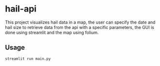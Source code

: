 # hail-api

This project visualizes hail data in a map, the user can specify the date and hail size to retrieve data from the api with a specific parameters, the GUI is done using streamlit and the map using folium.


## Usage

```streamlit run main.py```
